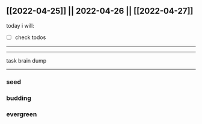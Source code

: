[[2022-04-25]] || 2022-04-26 || [[2022-04-27]]
---
today i will:
- [ ] check todos
---



---

task brain dump

---

### seed

### budding

### evergreen